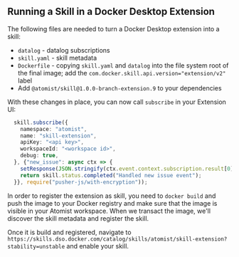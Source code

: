 ## Running a Skill in a Docker Desktop Extension

The following files are needed to turn a Docker Desktop extension into a skill:

* `datalog` - datalog subscriptions 
* `skill.yaml` - skill metadata
* `Dockerfile` - copying `skill.yaml` and `datalog` into the file system root of the final image; add the `com.docker.skill.api.version="extension/v2"` label
* Add `@atomist/skill@1.0.0-branch-extension.9` to your dependencies

With these changes in place, you can now call `subscribe` in your Extension UI:

```typescript
  skill.subscribe({
    namespace: "atomist",
    name: "skill-extension",
    apiKey: "<api key>",
    workspaceId: "<workspace id>",
    debug: true,
  }, {"new_issue": async ctx => {
    setResponse(JSON.stringify(ctx.event.context.subscription.result[0][0]));
    return skill.status.completed("Handled new issue event");
  }}, require("pusher-js/with-encryption"));
```

In order to register the extension as skill, you need to `docker build` and push the image to your Docker registry and make sure that the image is visible in your Atomist workspace. When we transact the image, we'll discover the skill metadata and register the skill.

Once it is build and registered, navigate to `https://skills.dso.docker.com/catalog/skills/atomist/skill-extension?stability=unstable` and enable your skill.

